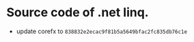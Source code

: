 <!--自述文件-->

# Source code of .net linq.

- update corefx to `838832e2ecac9f81b5a5649bfac2fc835db76c1e`

